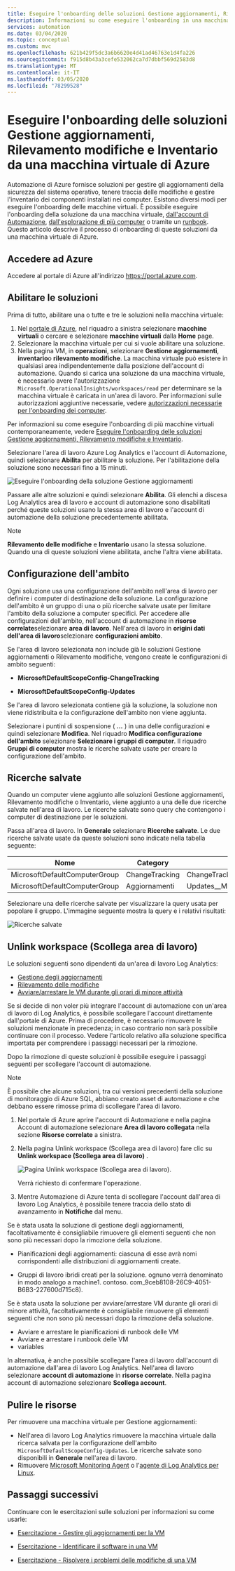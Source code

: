 ```yaml
---
title: Eseguire l'onboarding delle soluzioni Gestione aggiornamenti, Rilevamento modifiche e Inventario da una macchina virtuale di Azure
description: Informazioni su come eseguire l'onboarding in una macchina virtuale di Azure delle soluzioni Gestione aggiornamenti, Rilevamento modifiche e Inventario, che fanno parte di Automazione di Azure.
services: automation
ms.date: 03/04/2020
ms.topic: conceptual
ms.custom: mvc
ms.openlocfilehash: 621b429f5dc3a6b6620e4d41ad46763e1d4fa226
ms.sourcegitcommit: f915d8b43a3cefe532062ca7d7dbbf569d2583d8
ms.translationtype: MT
ms.contentlocale: it-IT
ms.lasthandoff: 03/05/2020
ms.locfileid: "78299528"
---
```

# <a name="onboard-update-management-change-tracking-and-inventory-solutions-from-an-azure-virtual-machine"></a>Eseguire l'onboarding delle soluzioni Gestione aggiornamenti, Rilevamento modifiche e Inventario da una macchina virtuale di Azure

Automazione di Azure fornisce soluzioni per gestire gli aggiornamenti della sicurezza del sistema operativo, tenere traccia delle modifiche e gestire l'inventario dei componenti installati nei computer. Esistono diversi modi per eseguire l'onboarding delle macchine virtuali. È possibile eseguire l'onboarding della soluzione da una macchina virtuale, [dall'account di Automazione](automation-onboard-solutions-from-automation-account.md), [dall'esplorazione di più computer](automation-onboard-solutions-from-browse.md) o tramite un [runbook](automation-onboard-solutions.md). Questo articolo descrive il processo di onboarding di queste soluzioni da una macchina virtuale di Azure.

## <a name="sign-in-to-azure"></a>Accedere ad Azure

Accedere al portale di Azure all'indirizzo https://portal.azure.com.

## <a name="enable-the-solutions"></a>Abilitare le soluzioni

Prima di tutto, abilitare una o tutte e tre le soluzioni nella macchina virtuale:

1. Nel [portale di Azure](https://portal.azure.com), nel riquadro a sinistra selezionare **macchine virtuali** o cercare e selezionare **macchine virtuali** dalla **Home** page.
2. Selezionare la macchina virtuale per cui si vuole abilitare una soluzione.
3. Nella pagina VM, in **operazioni**, selezionare **Gestione aggiornamenti**, **inventario**o **rilevamento modifiche**. La macchina virtuale può esistere in qualsiasi area indipendentemente dalla posizione dell'account di automazione. Quando si carica una soluzione da una macchina virtuale, è necessario avere l'autorizzazione `Microsoft.OperationalInsights/workspaces/read` per determinare se la macchina virtuale è caricata in un'area di lavoro. Per informazioni sulle autorizzazioni aggiuntive necessarie, vedere [autorizzazioni necessarie per l'onboarding dei computer](automation-role-based-access-control.md#onboarding).

Per informazioni su come eseguire l'onboarding di più macchine virtuali contemporaneamente, vedere [Eseguire l'onboarding delle soluzioni Gestione aggiornamenti, Rilevamento modifiche e Inventario](automation-onboard-solutions-from-automation-account.md).

Selezionare l'area di lavoro Azure Log Analytics e l'account di Automazione, quindi selezionare **Abilita** per abilitare la soluzione. Per l'abilitazione della soluzione sono necessari fino a 15 minuti.

![Eseguire l'onboarding della soluzione Gestione aggiornamenti](media/automation-tutorial-update-management/manageupdates-update-enable.png)

Passare alle altre soluzioni e quindi selezionare **Abilita**. Gli elenchi a discesa Log Analytics area di lavoro e account di automazione sono disabilitati perché queste soluzioni usano la stessa area di lavoro e l'account di automazione della soluzione precedentemente abilitata.

> [!NOTE]
> **Rilevamento delle modifiche** e **Inventario** usano la stessa soluzione. Quando una di queste soluzioni viene abilitata, anche l'altra viene abilitata.

## <a name="scope-configuration"></a>Configurazione dell'ambito

Ogni soluzione usa una configurazione dell'ambito nell'area di lavoro per definire i computer di destinazione della soluzione. La configurazione dell'ambito è un gruppo di una o più ricerche salvate usate per limitare l'ambito della soluzione a computer specifici. Per accedere alle configurazioni dell'ambito, nell'account di automazione in **risorse correlate**selezionare **area di lavoro**. Nell'area di lavoro in **origini dati dell'area di lavoro**selezionare **configurazioni ambito**.

Se l'area di lavoro selezionata non include già le soluzioni Gestione aggiornamenti o Rilevamento modifiche, vengono create le configurazioni di ambito seguenti:

* **MicrosoftDefaultScopeConfig-ChangeTracking**

* **MicrosoftDefaultScopeConfig-Updates**

Se l'area di lavoro selezionata contiene già la soluzione, la soluzione non viene ridistribuita e la configurazione dell'ambito non viene aggiunta.

Selezionare i puntini di sospensione ( **...** ) in una delle configurazioni e quindi selezionare **Modifica**. Nel riquadro **Modifica configurazione dell'ambito** selezionare **Selezionare i gruppi di computer**. Il riquadro **Gruppi di computer** mostra le ricerche salvate usate per creare la configurazione dell'ambito.

## <a name="saved-searches"></a>Ricerche salvate

Quando un computer viene aggiunto alle soluzioni Gestione aggiornamenti, Rilevamento modifiche o Inventario, viene aggiunto a una delle due ricerche salvate nell'area di lavoro. Le ricerche salvate sono query che contengono i computer di destinazione per le soluzioni.

Passa all'area di lavoro. In **Generale** selezionare **Ricerche salvate**. Le due ricerche salvate usate da queste soluzioni sono indicate nella tabella seguente:

|Nome     |Category  |Alias  |
|---------|---------|---------|
|MicrosoftDefaultComputerGroup     |  ChangeTracking       | ChangeTracking__MicrosoftDefaultComputerGroup        |
|MicrosoftDefaultComputerGroup     | Aggiornamenti        | Updates__MicrosoftDefaultComputerGroup         |

Selezionare una delle ricerche salvate per visualizzare la query usata per popolare il gruppo. L'immagine seguente mostra la query e i relativi risultati:

![Ricerche salvate](media/automation-onboard-solutions-from-vm/logsearch.png)

## <a name="unlink-workspace"></a>Unlink workspace (Scollega area di lavoro)

Le soluzioni seguenti sono dipendenti da un'area di lavoro Log Analytics:

* [Gestione degli aggiornamenti](automation-update-management.md)
* [Rilevamento delle modifiche](automation-change-tracking.md)
* [Avviare/arrestare le VM durante gli orari di minore attività](automation-solution-vm-management.md)

Se si decide di non voler più integrare l'account di automazione con un'area di lavoro di Log Analytics, è possibile scollegare l'account direttamente dall'portale di Azure.  Prima di procedere, è necessario rimuovere le soluzioni menzionate in precedenza; in caso contrario non sarà possibile continuare con il processo. Vedere l'articolo relativo alla soluzione specifica importata per comprendere i passaggi necessari per la rimozione.

Dopo la rimozione di queste soluzioni è possibile eseguire i passaggi seguenti per scollegare l'account di automazione.

> [!NOTE]
> È possibile che alcune soluzioni, tra cui versioni precedenti della soluzione di monitoraggio di Azure SQL, abbiano creato asset di automazione e che debbano essere rimosse prima di scollegare l'area di lavoro.

1. Nel portale di Azure aprire l'account di Automazione e nella pagina Account di automazione selezionare **Area di lavoro collegata** nella sezione **Risorse correlate** a sinistra.

2. Nella pagina Unlink workspace (Scollega area di lavoro) fare clic su **Unlink workspace (Scollega area di lavoro)** .

   ![Pagina Unlink workspace (Scollega area di lavoro)](media/automation-onboard-solutions-from-vm/automation-unlink-workspace-blade.png).

   Verrà richiesto di confermare l'operazione.

3. Mentre Automazione di Azure tenta di scollegare l'account dall'area di lavoro Log Analytics, è possibile tenere traccia dello stato di avanzamento in **Notifiche** dal menu.

Se è stata usata la soluzione di gestione degli aggiornamenti, facoltativamente è consigliabile rimuovere gli elementi seguenti che non sono più necessari dopo la rimozione della soluzione.

* Pianificazioni degli aggiornamenti: ciascuna di esse avrà nomi corrispondenti alle distribuzioni di aggiornamenti create.

* Gruppi di lavoro ibridi creati per la soluzione. ognuno verrà denominato in modo analogo a machine1. contoso. com_9ceb8108-26C9-4051-B6B3-227600d715c8).

Se è stata usata la soluzione per avviare/arrestare VM durante gli orari di minore attività, facoltativamente è consigliabile rimuovere gli elementi seguenti che non sono più necessari dopo la rimozione della soluzione.

* Avviare e arrestare le pianificazioni di runbook delle VM
* Avviare e arrestare i runbook delle VM
* variables

In alternativa, è anche possibile scollegare l'area di lavoro dall'account di automazione dall'area di lavoro Log Analytics. Nell'area di lavoro selezionare **account di automazione** in **risorse correlate**. Nella pagina account di automazione selezionare **Scollega account**.

## <a name="clean-up-resources"></a>Pulire le risorse

Per rimuovere una macchina virtuale per Gestione aggiornamenti:

* Nell'area di lavoro Log Analytics rimuovere la macchina virtuale dalla ricerca salvata per la configurazione dell'ambito `MicrosoftDefaultScopeConfig-Updates`. Le ricerche salvate sono disponibili in **Generale** nell'area di lavoro.
* Rimuovere [Microsoft Monitoring Agent](../azure-monitor/learn/quick-collect-windows-computer.md#clean-up-resources) o l'[agente di Log Analytics per Linux](../azure-monitor/learn/quick-collect-linux-computer.md#clean-up-resources).

## <a name="next-steps"></a>Passaggi successivi

Continuare con le esercitazioni sulle soluzioni per informazioni su come usarle:

* [Esercitazione - Gestire gli aggiornamenti per la VM](automation-tutorial-update-management.md)

* [Esercitazione - Identificare il software in una VM](automation-tutorial-installed-software.md)

* [Esercitazione - Risolvere i problemi delle modifiche di una VM](automation-tutorial-troubleshoot-changes.md)
